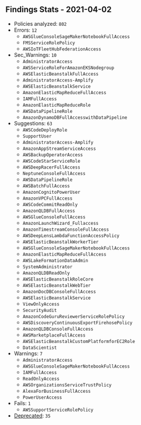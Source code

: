 ## Findings Stats - 2021-04-02

- Policies analyzed: `802`
- Errors: `12`
  - `AWSGlueConsoleSageMakerNotebookFullAccess`
  - `FMSServiceRolePolicy`
  - `AWSIoTFleetHubFederationAccess`
- Sec_Warnings: `10`
  - `AdministratorAccess`
  - `AWSServiceRoleForAmazonEKSNodegroup`
  - `AWSElasticBeanstalkFullAccess`
  - `AdministratorAccess-Amplify`
  - `AWSElasticBeanstalkService`
  - `AmazonElasticMapReduceFullAccess`
  - `IAMFullAccess`
  - `AmazonElasticMapReduceRole`
  - `AWSDataPipelineRole`
  - `AmazonDynamoDBFullAccesswithDataPipeline`
- Suggestions: `63`
  - `AWSCodeDeployRole`
  - `SupportUser`
  - `AdministratorAccess-Amplify`
  - `AmazonAppStreamServiceAccess`
  - `AWSBackupOperatorAccess`
  - `AWSCodeStarServiceRole`
  - `AWSDeepRacerFullAccess`
  - `NeptuneConsoleFullAccess`
  - `AWSDataPipelineRole`
  - `AWSBatchFullAccess`
  - `AmazonCognitoPowerUser`
  - `AmazonVPCFullAccess`
  - `AWSCodeCommitReadOnly`
  - `AmazonQLDBFullAccess`
  - `AWSGlueConsoleFullAccess`
  - `AmazonLaunchWizard_Fullaccess`
  - `AmazonTimestreamConsoleFullAccess`
  - `AWSDeepLensLambdaFunctionAccessPolicy`
  - `AWSElasticBeanstalkWorkerTier`
  - `AWSGlueConsoleSageMakerNotebookFullAccess`
  - `AmazonElasticMapReduceFullAccess`
  - `AWSLakeFormationDataAdmin`
  - `SystemAdministrator`
  - `AmazonQLDBReadOnly`
  - `AWSElasticBeanstalkRoleCore`
  - `AWSElasticBeanstalkWebTier`
  - `AmazonDocDBConsoleFullAccess`
  - `AWSElasticBeanstalkService`
  - `ViewOnlyAccess`
  - `SecurityAudit`
  - `AmazonCodeGuruReviewerServiceRolePolicy`
  - `AWSDiscoveryContinuousExportFirehosePolicy`
  - `AmazonQLDBConsoleFullAccess`
  - `AWSMarketplaceFullAccess`
  - `AWSElasticBeanstalkCustomPlatformforEC2Role`
  - `DataScientist`
- Warnings: `7`
  - `AdministratorAccess`
  - `AWSGlueConsoleSageMakerNotebookFullAccess`
  - `IAMFullAccess`
  - `ReadOnlyAccess`
  - `AWSOrganizationsServiceTrustPolicy`
  - `AlexaForBusinessFullAccess`
  - `PowerUserAccess`
- Fails: `1`
  - `AWSSupportServiceRolePolicy`
- [Deprecated](../DEPRECATED.json): `35`
